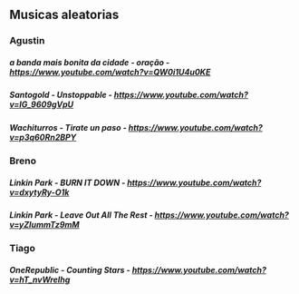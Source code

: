 ## Musicas aleatorias

### Agustin

##### a banda mais bonita da cidade - oração - https://www.youtube.com/watch?v=QW0i1U4u0KE
##### Santogold - Unstoppable - https://www.youtube.com/watch?v=IG_9609gVpU
##### Wachiturros - Tirate un paso - https://www.youtube.com/watch?v=p3q60Rn2BPY

### Breno
##### Linkin Park - BURN IT DOWN - https://www.youtube.com/watch?v=dxytyRy-O1k
##### Linkin Park - Leave Out All The Rest - https://www.youtube.com/watch?v=yZIummTz9mM

### Tiago
##### OneRepublic - Counting Stars - https://www.youtube.com/watch?v=hT_nvWreIhg

